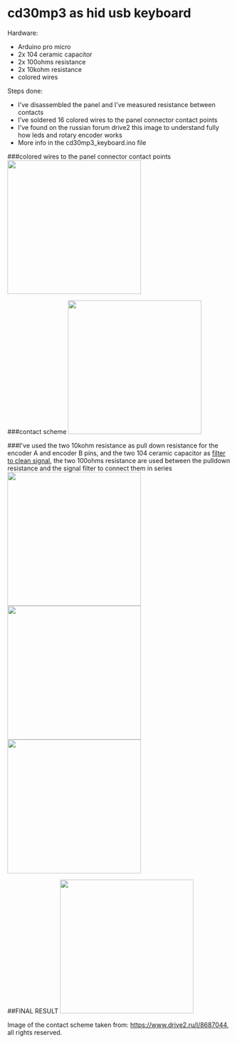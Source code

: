 # cd30mp3 as hid usb keyboard

Hardware:
- Arduino pro micro
- 2x 104 ceramic capacitor
- 2x 100ohms resistance
- 2x 10kohm resistance
- colored wires

Steps done:
- I've disassembled the panel and I've measured resistance between contacts
- I've soldered 16 colored wires to the panel connector contact points
- I've found on the russian forum drive2 this image to understand fully how leds and rotary encoder works
- More info in the cd30mp3_keyboard.ino file

###colored wires to the panel connector contact points
<img src="https://github.com/Gioee/cd30mp3_keyboard/assets/48024736/86b0b80c-f59a-4a22-a479-239a9194c31b" width="300">

###contact scheme
<img src="https://github.com/Gioee/cd30mp3_keyboard/assets/48024736/5cb8f3ed-896e-4d44-acbd-a43ea1d80ca5" width="300">

###I've used the two 10kohm resistance as pull down resistance for the encoder A and encoder B pins, and the two 104 ceramic capacitor as [filter to clean signal](https://www.arrow.com/en/research-and-events/articles/using-capacitors-to-filter-electrical-noise), the two 100ohms resistance are used between the pulldown resistance and the signal filter to connect them in series
<img src="https://github.com/Gioee/cd30mp3_keyboard/assets/48024736/c453d9f6-32de-4578-b4e0-0582905fd950" width="300">
<img src="https://github.com/Gioee/cd30mp3_keyboard/assets/48024736/220fbf40-086b-4a47-a7bf-d7b8ba2df210" width="300">
<img src="https://github.com/Gioee/cd30mp3_keyboard/assets/48024736/43fbb4fb-03ab-4a6d-af9b-a687e0db3199" width="300">

##FINAL RESULT
<img src="https://github.com/Gioee/cd30mp3_keyboard/assets/48024736/e96e1d49-aae8-496d-837a-a722018118a9" width="300">

Image of the contact scheme taken from: https://www.drive2.ru/l/8687044, all rights reserved.
